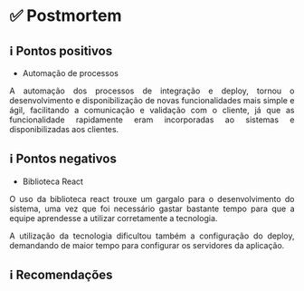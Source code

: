 # ✅ Postmortem

## ℹ️ Pontos positivos

- Automação de processos

<p align="justify">A automação dos processos de integração e deploy, tornou o desenvolvimento e disponibilização de novas funcionalidades mais simple e ágil, facilitando a comunicação e validação com o cliente, já que as funcionalidade rapidamente eram incorporadas ao sistemas e disponibilizadas aos clientes.</p>

## ℹ️ Pontos negativos

-  Biblioteca React

<p align="justify">O uso da biblioteca react trouxe um gargalo para o desenvolvimento do sistema, uma vez que foi necessário gastar bastante tempo para que a equipe aprendesse a utilizar corretamente a tecnologia.</p>

<p align="justify">A utilização da tecnologia dificultou também a configuração do deploy, demandando de maior tempo para configurar os servidores da aplicação.</p>

## ℹ️ Recomendações

<p align="justify">

</p>